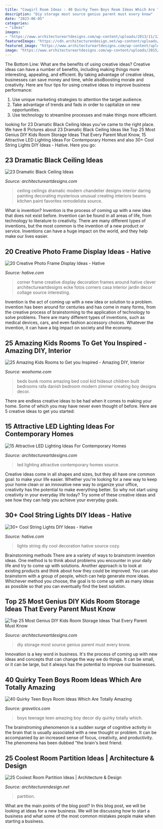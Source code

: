 ```yaml
---
title: "Cowgirl Room Ideas : 40 Quirky Teen Boys Room Ideas Which Are Totally Amazing"
description: "Diy storage most source genius parent must every know"
date: "2023-06-05"
categories:
- "ideas"
images:
- "https://www.architectureartdesigns.com/wp-content/uploads/2013/11/1218.jpg"
featuredImage: "https://cdn.architecturendesign.net/wp-content/uploads/2014/08/951.jpg"
featured_image: "https://www.architectureartdesigns.com/wp-content/uploads/2013/11/1218.jpg"
image: "https://www.architectureartdesigns.com/wp-content/uploads/2015/05/521-630x420.jpg"
---
```



The Bottom Line: What are the benefits of using creative ideas?
Creative ideas can have a number of benefits, including making things more interesting, appealing, and efficient. By taking advantage of creative ideas, businesses can save money and time, while alsoBoosting morale and creativity. Here are four tips for using creative ideas to improve business performance: 
1. Use unique marketing strategies to attention the target audience.
2. Take advantage of trends and fads in order to capitalize on new opportunities.
3. Use technology to streamline processes and make things more efficient. 

	

		
looking for 23 Dramatic Black Ceiling Ideas you've came to the right place. We have 8 Pictures about 23 Dramatic Black Ceiling Ideas like Top 25 Most Genius DIY Kids Room Storage Ideas That Every Parent Must Know, 15 Attractive LED Lighting Ideas For Contemporary Homes and also 30+ Cool String Lights DIY Ideas - Hative. Here you go:
		
    
## 23 Dramatic Black Ceiling Ideas

<img loading=lazy src="https://www.architectureartdesigns.com/wp-content/uploads/2013/11/1218.jpg" onerror="this.onerror=null;this.src='https://tse4.mm.bing.net/th?id=OIP.r30iuVcAAbvnJLobQHG8BwHaLH&amp;pid=15.1';" alt="23 Dramatic Black Ceiling Ideas">

_Source: architectureartdesigns.com_

>ceiling ceilings dramatic modern chandelier designs interior daring painting decorating mysterious unusual creating interiors beams kitchen paint favorites remodelista source. 

	

What is invention?
Invention is the process of coming up with a new idea that does not exist before. Invention can be found in all areas of life, from technology to literature to creativity. There are many different types of inventions, but the most common is the invention of a new product or service. Inventions can have a huge impact on the world, and they help make our lives easier.

    
## 20 Creative Photo Frame Display Ideas - Hative

<img loading=lazy src="https://hative.com/wp-content/uploads/2014/08/photo-frame-ideas/5-photo-frame-around-corner.jpg" onerror="this.onerror=null;this.src='https://tse1.mm.bing.net/th?id=OIP.r4PggnZlnCafjFdPvt4uuQHaLc&amp;pid=15.1';" alt="20 Creative Photo Frame Display Ideas - Hative">

_Source: hative.com_

>corner frame creative display decoration frames around hative clever architectureartdesigns ecke fotos corners casa interior jardin decor collage source interesting. 

	

Invention is the act of coming up with a new idea or solution to a problem. invention has been around for centuries and has come in many forms, from the creative process of brainstorming to the application of technology to solve problems. There are many different types of inventions, such as medical devices, cars, and even fashion accessory choices. Whatever the invention, it can have a big impact on society and the economy.

    
## 25 Amazing Kids Rooms To Get You Inspired - Amazing DIY, Interior

<img loading=lazy src="https://www.woohome.com/wp-content/uploads/2014/04/kids-room-ideas-4.jpg" onerror="this.onerror=null;this.src='https://tse4.mm.bing.net/th?id=OIP.iAmxh5ZPA-U66sqGFZVwAgHaLB&amp;pid=15.1';" alt="25 Amazing Kids Rooms to Get you Inspired - Amazing DIY, Interior">

_Source: woohome.com_

>beds bunk rooms amazing bed cool kid hideout children built bedrooms rafa danish bedroom modern zimmer creating boy designs decor. 

	

There are endless creative ideas to be had when it comes to making your home. Some of which you may have never even thought of before. Here are 5 creative ideas to get you started:

    
## 15 Attractive LED Lighting Ideas For Contemporary Homes

<img loading=lazy src="https://www.architectureartdesigns.com/wp-content/uploads/2015/05/521-630x420.jpg" onerror="this.onerror=null;this.src='https://tse1.mm.bing.net/th?id=OIP.DoYT0-hXamE9e5ON2oHfRQHaE8&amp;pid=15.1';" alt="15 Attractive LED Lighting Ideas For Contemporary Homes">

_Source: architectureartdesigns.com_

>led lighting attractive contemporary homes source. 

	

Creative ideas come in all shapes and sizes, but they all have one common goal: to make your life easier. Whether you're looking for a new way to keep your home clean or an innovative new way to organize your office, creativity has the potential to make everything better. So why not start using creativity in your everyday life today? Try some of these creative ideas and see how they can help you achieve your everyday goals.

    
## 30+ Cool String Lights DIY Ideas - Hative

<img loading=lazy src="https://hative.com/wp-content/uploads/2015/01/string-lights-diy-ideas/27-string-lights-diy-ideas.jpg" onerror="this.onerror=null;this.src='https://tse1.mm.bing.net/th?id=OIP.oaoiOre59uFKUhHaYEqeIgHaJ5&amp;pid=15.1';" alt="30+ Cool String Lights DIY Ideas - Hative">

_Source: hative.com_

>lights string diy cool decoration hative source cozy. 

	

Brainstorming methods
There are a variety of ways to brainstorm invention ideas. One method is to think about problems you encounter in your daily life and try to come up with solutions. Another approach is to look at existing products and think about how they could be improved. You can also brainstorm with a group of people, which can help generate more ideas. Whichever method you choose, the goal is to come up with as many ideas as possible so that you can eventually find the best solution.

    
## Top 25 Most Genius DIY Kids Room Storage Ideas That Every Parent Must Know

<img loading=lazy src="https://www.architectureartdesigns.com/wp-content/uploads/2015/01/421.jpg" onerror="this.onerror=null;this.src='https://tse3.mm.bing.net/th?id=OIP.tI-vfasP4o7e0wUcN2FZMAHaJ4&amp;pid=15.1';" alt="Top 25 Most Genius DIY Kids Room Storage Ideas That Every Parent Must Know">

_Source: architectureartdesigns.com_

>diy storage most source genius parent must every know. 

	

Innovation is a key word in business. It's the process of coming up with new ideas and concepts that can change the way we do things. It can be small, or it can be large, but it always has the potential to improve our businesses.

    
## 40 Quirky Teen Boys Room Ideas Which Are Totally Amazing

<img loading=lazy src="http://www.gravetics.com/wp-content/uploads/2017/06/DIY-Teenage-Boy-Room-Decor.jpg" onerror="this.onerror=null;this.src='https://tse1.mm.bing.net/th?id=OIP.FNc_L6PGQuZVq1Vj7myhoAHaKW&amp;pid=15.1';" alt="40 Quirky Teen Boys Room Ideas Which Are Totally Amazing">

_Source: gravetics.com_

>boys teenage teen amazing boy decor diy quirky totally which. 

	

The brainstroming phenomenon is a sudden surge of cognitive activity in the brain that is usually associated with a new thought or problem. It can be accompanied by an increased sense of focus, creativity, and productivity. The phenomena has been dubbed "the brain's best friend.

    
## 25 Coolest Room Partition Ideas | Architecture &amp; Design

<img loading=lazy src="https://cdn.architecturendesign.net/wp-content/uploads/2014/08/951.jpg" onerror="this.onerror=null;this.src='https://tse3.mm.bing.net/th?id=OIP.l6uPWvwx0ulWGilhQm37mgHaLK&amp;pid=15.1';" alt="25 Coolest Room Partition Ideas | Architecture &amp; Design">

_Source: architecturendesign.net_

>partition. 

	

What are the main points of the blog post?
In this blog post, we will be looking at ideas for a new business. We will be discussing how to start a business and what some of the most common mistakes people make when starting a business.

